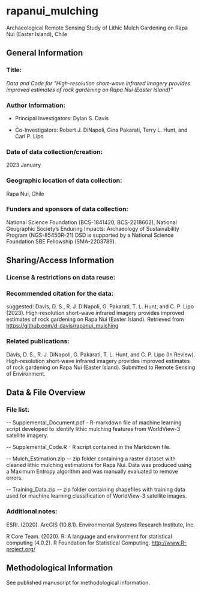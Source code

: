 # rapanui_mulching
Archaeological Remote Sensing Study of Lithic Mulch Gardening on Rapa Nui (Easter Island), Chile

General Information
------------------

### Title:

*Data and Code for "High-resolution short-wave infrared imagery provides improved estimates of rock gardening on Rapa Nui (Easter Island)"*

### Author Information:

- Principal Investigators: Dylan S. Davis

- Co-Investigators: Robert J. DiNapoli, Gina Pakarati, Terry L. Hunt, and Carl P. Lipo

### Date of data collection/creation:

2023 January

### Geographic location of data collection:

Rapa Nui, Chile

### Funders and sponsors of data collection:

National Science Foundation (BCS-1841420, BCS-2218602), National Geographic Society’s Enduring Impacts: Archaeology of Sustainability Program (NGS-85450R-21)
DSD is supported by a National Science Foundation SBE Fellowship (SMA-2203789). 

Sharing/Access Information
--------------------------

### License & restrictions on data reuse:
<!-- Creative Commons Attribution 4.0 International (CC BY 4.0)  -->

### Recommended citation for the data:
suggested: Davis, D. S., R. J. DiNapoli, G. Pakarati, T. L. Hunt, and C. P. Lipo (2023). High-resolution short-wave infrared imagery provides improved estimates of rock gardening on Rapa Nui (Easter Island). Retrieved from https://github.com/d-davis/rapanui_mulching


### Related publications:
Davis, D. S., R. J. DiNapoli, G. Pakarati, T. L. Hunt, and C. P. Lipo (In Review). High-resolution short-wave infrared imagery provides improved estimates of rock gardening on Rapa Nui (Easter Island). Submitted to Remote Sensing of Environment.
 
Data & File Overview
--------------------

### File list:
-- Supplemental_Document.pdf - R-markdown file of machine learning script developed to identify lithic mulching features from WorldView-3 satellite imagery.

-- Supplemental_Code.R - R script contained in the Markdown file.

-- Mulch_Estimation.zip -- zip folder containing a raster dataset with cleaned lithic mulching estimations for Rapa Nui. Data was produced using a Maximum Entropy algorithm and was manually evaluated to remove errors.

-- Training_Data.zip -- zip folder containing shapefiles with training data used for machine learning classification of WorldView-3 satellite images.

### Additional notes:

ESRI. (2020). ArcGIS (10.8.1). Environmental Systems Research Institute, Inc.

R Core Team. (2020). R: A language and environment for statistical computing (4.0.2). R Foundation for Statistical Computing. http://www.R-project.org/


Methodological Information
--------------------------

See published manuscript for methodological information.
